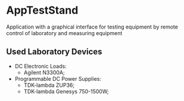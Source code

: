 # AppTestStand

Application with a graphical interface for testing equipment by remote control of laboratory and measuring equipment

## Used Laboratory Devices

- DC Electronic Loads: 
  - Agilent N3300A;
- Programmable DC Power Supplies: 
  - TDK-lambda ZUP36;
  - TDK-lambda Genesys 750-1500W;